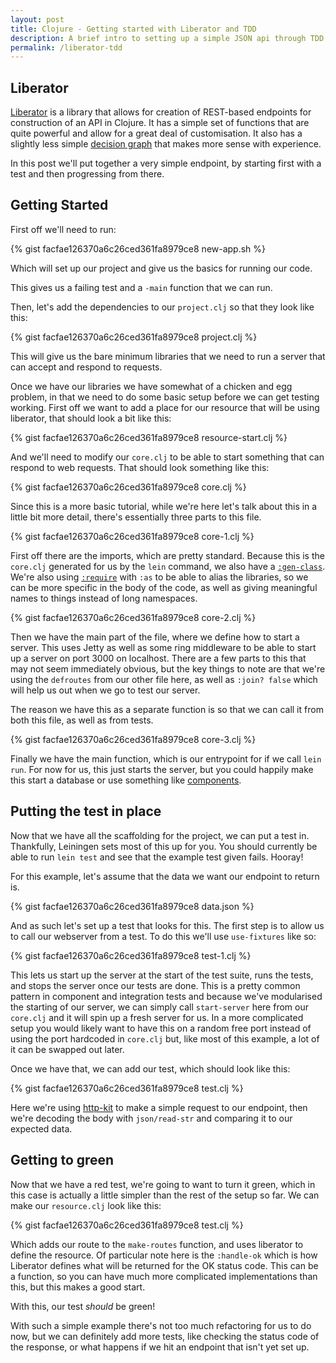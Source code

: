 ```yaml
---
layout: post
title: Clojure - Getting started with Liberator and TDD
description: A brief intro to setting up a simple JSON api through TDD in Clojure, using liberator
permalink: /liberator-tdd
---
```


## Liberator
[Liberator](https://clojure-liberator.github.io/liberator/) is a library that allows for creation of REST-based endpoints for construction of an API in Clojure. It has a simple set of functions that are quite powerful and allow for a great deal of customisation. It also has a slightly less simple [decision graph](https://clojure-liberator.github.io/liberator/tutorial/decision-graph.html) that makes more sense with experience.

In this post we'll put together a very simple endpoint, by starting first with a test and then progressing from there.

## Getting Started

First off we'll need to run:

{% gist facfae126370a6c26ced361fa8979ce8 new-app.sh %}

Which will set up our project and give us the basics for running our code.

This gives us a failing test and a `-main` function that we can run.

Then, let's add the dependencies to our `project.clj` so that they look like this:

{% gist facfae126370a6c26ced361fa8979ce8 project.clj %}

This will give us the bare minimum libraries that we need to run a server that can accept and respond to requests.

Once we have our libraries we have somewhat of a chicken and egg problem, in that we need to do some basic setup before we can get testing working. First off we want to add a place for our resource that will be using liberator, that should look a bit like this:

{% gist facfae126370a6c26ced361fa8979ce8 resource-start.clj %}

And we'll need to modify our `core.clj` to be able to start something that can respond to web requests. That should look something like this:

{% gist facfae126370a6c26ced361fa8979ce8 core.clj %}

Since this is a more basic tutorial, while we're here let's talk about this in a little bit more detail, there's essentially three parts to this file.

{% gist facfae126370a6c26ced361fa8979ce8 core-1.clj %}

First off there are the imports, which are pretty standard. Because this is the `core.clj` generated for us by the `lein` command, we also have a [`:gen-class`](https://clojuredocs.org/clojure.core/gen-class). We're also using [`:require`](https://clojuredocs.org/clojure.core/require) with `:as` to be able to alias the libraries, so we can be more specific in the body of the code, as well as giving meaningful names to things instead of long namespaces.

{% gist facfae126370a6c26ced361fa8979ce8 core-2.clj %}

Then we have the main part of the file, where we define how to start a server. This uses Jetty as well as some ring middleware to be able to start up a server on port 3000 on localhost. There are a few parts to this that may not seem immediately obvious, but the key things to note are that we're using the `defroutes` from our other file here, as well as `:join? false` which will help us out when we go to test our server. 

The reason we have this as a separate function is so that we can call it from both this file, as well as from tests.

{% gist facfae126370a6c26ced361fa8979ce8 core-3.clj %}

Finally we have the main function, which is our entrypoint for if we call `lein run`. For now for us, this just starts the server, but you could happily make this start a database or use something like [components](https://github.com/stuartsierra/component).

## Putting the test in place

Now that we have all the scaffolding for the project, we can put a test in. Thankfully, Leiningen sets most of this up for you. You should currently be able to run `lein test` and see that the example test given fails. Hooray!

For this example, let's assume that the data we want our endpoint to return is.

{% gist facfae126370a6c26ced361fa8979ce8 data.json %}

And as such let's set up a test that looks for this. The first step is to allow us to call our webserver from a test. To do this we'll use `use-fixtures` like so:

{% gist facfae126370a6c26ced361fa8979ce8 test-1.clj %}

This lets us start up the server at the start of the test suite, runs the tests, and stops the server once our tests are done. This is a pretty common pattern in component and integration tests and because we've modularised the starting of our server, we can simply call `start-server` here from our `core.clj` and it will spin up a fresh server for us. In a more complicated setup you would likely want to have this on a random free port instead of using the port hardcoded in `core.clj` but, like most of this example, a lot of it can be swapped out later.

Once we have that, we can add our test, which should look like this:

{% gist facfae126370a6c26ced361fa8979ce8 test.clj %}

Here we're using [http-kit](https://github.com/http-kit/http-kit) to make a simple request to our endpoint, then we're decoding the body with `json/read-str` and comparing it to our expected data.

## Getting to green

Now that we have a red test, we're going to want to turn it green, which in this case is actually a little simpler than the rest of the setup so far. We can make our `resource.clj` look like this:

{% gist facfae126370a6c26ced361fa8979ce8 test.clj %}

Which adds our route to the `make-routes` function, and uses liberator to define the resource. Of particular note here is the `:handle-ok` which is how Liberator defines what will be returned for the OK status code. This can be a function, so you can have much more complicated implementations than this, but this makes a good start.

With this, our test _should_ be green!

With such a simple example there's not too much refactoring for us to do now, but we can definitely add more tests, like checking the status code of the response, or what happens if we hit an endpoint that isn't yet set up.
